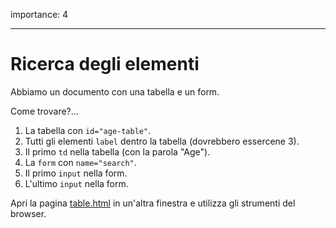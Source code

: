 importance: 4

---

# Ricerca degli elementi

Abbiamo un documento con una tabella e un form.

Come trovare?...

1. La tabella con `id="age-table"`.
2. Tutti gli elementi `label` dentro la tabella (dovrebbero essercene 3).
3. Il primo `td` nella tabella (con la parola "Age").
4. La `form` con `name="search"`.
5. Il primo `input` nella form.
6. L'ultimo `input` nella form.

Apri la pagina [table.html](table.html) in un'altra finestra e utilizza gli strumenti del browser. 

